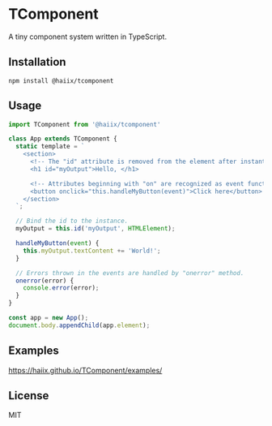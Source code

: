 # TComponent
A tiny component system written in TypeScript.

## Installation

```
npm install @haiix/tcomponent
```

## Usage

```javascript
import TComponent from '@haiix/tcomponent'

class App extends TComponent {
  static template = `
    <section>
      <!-- The "id" attribute is removed from the element after instantiation. -->
      <h1 id="myOutput">Hello, </h1>

      <!-- Attributes beginning with "on" are recognized as event functions, and "this" is bound to the instance. -->
      <button onclick="this.handleMyButton(event)">Click here</button>
    </section>
  `;

  // Bind the id to the instance.
  myOutput = this.id('myOutput', HTMLElement);

  handleMyButton(event) {
    this.myOutput.textContent += 'World!';
  }

  // Errors thrown in the events are handled by "onerror" method.
  onerror(error) {
    console.error(error);
  }
}

const app = new App();
document.body.appendChild(app.element);
```

## Examples

https://haiix.github.io/TComponent/examples/

## License

MIT

